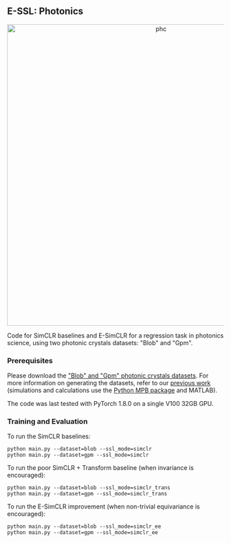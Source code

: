 E-SSL: Photonics
---------------------------------------------------------------

<p align="center">
  <img width="700" alt="phc" src="https://user-images.githubusercontent.com/19780421/158633605-825ced70-4488-484a-9bc8-2b495082bd16.png">
</p>

Code for SimCLR baselines and E-SimCLR for a regression task in photonics science, using two photonic crystals datasets: "Blob" and "Gpm".

### Prerequisites

Please download the ["Blob" and "Gpm" photonic crystals datasets](https://www.dropbox.com/sh/5y3ky9xadhiims2/AAA6acLbLUiVbfcFHDoTElSSa?dl=0). For more information on generating the datasets, refer to our [previous work](https://github.com/clott3/SIB-CL) 
(simulations and calculations use the [Python MPB package](https://mpb.readthedocs.io/en/latest/) and MATLAB).

The code was last tested with PyTorch 1.8.0 on a single V100 32GB GPU.

### Training and Evaluation

To run the SimCLR baselines:

```
python main.py --dataset=blob --ssl_mode=simclr
python main.py --dataset=gpm --ssl_mode=simclr
```

To run the poor SimCLR + Transform baseline (when invariance is encouraged):

```
python main.py --dataset=blob --ssl_mode=simclr_trans
python main.py --dataset=gpm --ssl_mode=simclr_trans
```

To run the E-SimCLR improvement (when non-trivial equivariance is encouraged):

```
python main.py --dataset=blob --ssl_mode=simclr_ee
python main.py --dataset=gpm --ssl_mode=simclr_ee
```

